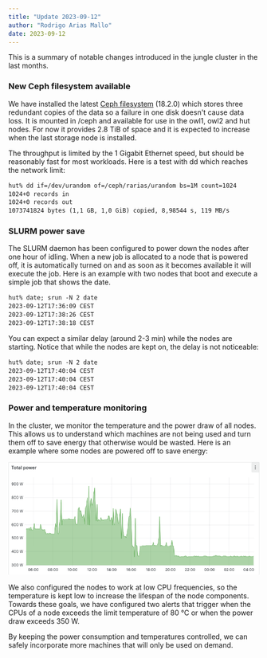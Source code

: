 ```yaml
---
title: "Update 2023-09-12"
author: "Rodrigo Arias Mallo"
date: 2023-09-12
---
```


This is a summary of notable changes introduced in the jungle cluster in the
last months.

### New Ceph filesystem available

We have installed the latest [Ceph filesystem][1] (18.2.0) which stores three
redundant copies of the data so a failure in one disk doesn't cause data loss.
It is mounted in /ceph and available for use in the owl1, owl2 and hut
nodes. For now it provides 2.8 TiB of space and it is expected to
increase when the last storage node is installed.

[1]: https://en.wikipedia.org/wiki/Ceph_(software)

The throughput is limited by the 1 Gigabit Ethernet speed, but should be
reasonably fast for most workloads. Here is a test with dd which reaches the
network limit:

```txt
hut% dd if=/dev/urandom of=/ceph/rarias/urandom bs=1M count=1024
1024+0 records in
1024+0 records out
1073741824 bytes (1,1 GB, 1,0 GiB) copied, 8,98544 s, 119 MB/s
```

### SLURM power save

The SLURM daemon has been configured to power down the nodes after one hour of
idling. When a new job is allocated to a node that is powered off, it is
automatically turned on and as soon as it becomes available it will execute the
job. Here is an example with two nodes that boot and execute a simple job that
shows the date.

```txt
hut% date; srun -N 2 date
2023-09-12T17:36:09 CEST
2023-09-12T17:38:26 CEST
2023-09-12T17:38:18 CEST
```

You can expect a similar delay (around 2-3 min) while the nodes are starting.
Notice that while the nodes are kept on, the delay is not noticeable:

```txt
hut% date; srun -N 2 date
2023-09-12T17:40:04 CEST
2023-09-12T17:40:04 CEST
2023-09-12T17:40:04 CEST
```

### Power and temperature monitoring

In the cluster, we monitor the temperature and the power draw of all nodes. This
allows us to understand which machines are not being used and turn them off to
save energy that otherwise would be wasted. Here is an example where some nodes
are powered off to save energy:

![power](./power.png)

We also configured the nodes to work at low CPU frequencies, so the temperature
is kept low to increase the lifespan of the node components. Towards these
goals, we have configured two alerts that trigger when the CPUs of a node
exceeds the limit temperature of 80 °C or when the power draw exceeds 350 W.

By keeping the power consumption and temperatures controlled, we can safely
incorporate more machines that will only be used on demand.
